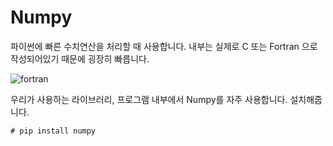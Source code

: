 # Numpy
파이썬에 빠른 수치연산을 처리할 때 사용합니다.
내부는 실제로 C 또는 Fortran 으로 작성되어있기 때문에 굉장히 빠릅니다.

![fortran](https://image.slidesharecdn.com/20161030pythonatwarpspeed-4zu3-161115155137/95/python-at-warp-speed-13-638.jpg?cb=1479225194)

우리가 사용하는 라이브러리, 프로그램 내부에서 Numpy를 자주 사용합니다. 설치해줍니다.

```
# pip install numpy
```